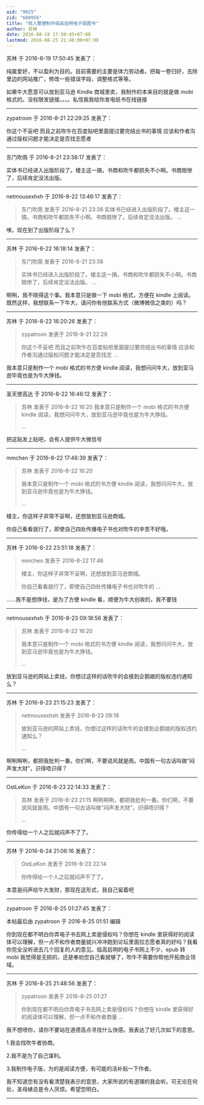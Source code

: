 ```yaml
---
aid: "9025"
zid: "660956"
title: "找人整理制作临高启明电子版图书"
author: 苏林
date: 2016-08-19 17:50:45+07:00
lastmod: 2016-08-25 21:48:00+07:00
---
```


苏林 于 2016-8-19 17:50:45 发表了：

纯属爱好，不以盈利为目的。目前需要的主要是体力劳动者。把每一卷归好，去除里边的网站推广，修改一些错误字段，调整格式等等。

如果牛大愿意可以放到亚马逊 Kindle 商城里卖，我制作的本来目的就是做 mobi 格式的。没权限发链接。。。。私信我我给你发电纸书在线链接

---

zypatroon 于 2016-8-21 22:29:25 发表了：

你这个不妥吧 而且之前吹牛在百度贴吧里面提过要完结出书的事情 应该和作者沟通过版权问题才能决定是否找志愿者

---

东门吹雨 于 2016-8-21 23:38:17 发表了：

实体书已经进入出版阶段了。楼主这一搞，书商和吹牛都损失不小啊。书商赔惨了，后续肯定没法出版。

---

netmousexhxh 于 2016-8-22 13:46:17 发表了：

> 东门吹雨 发表于 2016-8-21 23:38 实体书已经进入出版阶段了。楼主这一搞，书商和吹牛都损失不小啊。书商赔惨了，后续肯定没法出版。 ...

咦，现在到了出版阶段了么？

---

苏林 于 2016-8-22 16:18:14 发表了：

> 东门吹雨 发表于 2016-8-21 23:38
>
> 实体书已经进入出版阶段了。楼主这一搞，书商和吹牛都损失不小啊。书商赔惨了，后续肯定没法出版。 ...

啊咧，我不晓得这个事。我本意只是做一下 mobi 格式，方便在 kindle 上阅读。既然这样，我想联系一下牛大，请问你有他联系方式（微博微信之类的）吗？

---

苏林 于 2016-8-22 16:20:26 发表了：

> zypatroon 发表于 2016-8-21 22:29
>
> 你这个不妥吧 而且之前吹牛在百度贴吧里面提过要完结出书的事情 应该和作者沟通过版权问题才能决定是否找志 ...

我本意只是制作一个 mobi 格式的书方便 kindle 阅读，我想问问牛大，放到亚马逊毕竟也是为牛大挣钱。

---

圣天使高达 于 2016-8-22 16:46:12 发表了：

> 苏林 发表于 2016-8-22 16:20 我本意只是制作一个 mobi 格式的书方便 kindle 阅读，我想问问牛大，放到亚马逊毕竟也是为牛大挣钱。
>
> ...

把这贴发上贴吧，会有人提供牛大微信号

---

mmchen 于 2016-8-22 17:46:39 发表了：

> 苏林 发表于 2016-8-22 16:20
>
> 我本意只是制作一个 mobi 格式的书方便 kindle 阅读，我想问问牛大，放到亚马逊毕竟也是为牛大挣钱。
>
> ...

楼主，你这样子非常不妥啊，还想放到亚马逊商城。

你自己看看就行了，即使自己四处传播电子书也对吹牛的辛苦不好哦。

---

苏林 于 2016-8-22 23:51:18 发表了：

> mmchen 发表于 2016-8-22 17:46
>
> 楼主，你这样子非常不妥啊，还想放到亚马逊商城。
>
> 你自己看看就行了，即使自己四处传播电子书也对吹牛的 ...

……我不是想挣钱，是为了方便 kindle 看，顺便为牛大创收的，我不要钱

---

netmousexhxh 于 2016-8-23 09:18:56 发表了：

> 苏林 发表于 2016-8-22 16:20
>
> 我本意只是制作一个 mobi 格式的书方便 kindle 阅读，我想问问牛大，放到亚马逊毕竟也是为牛大挣钱。
>
> ...

放到亚马逊的网站上卖钱，你想过这样的话吹牛的会接到企鹅娘的版权违约通知么？

---

苏林 于 2016-8-23 21:15:23 发表了：

> netmousexhxh 发表于 2016-8-23 09:18
>
> 放到亚马逊的网站上卖钱，你想过这样的话吹牛的会接到企鹅娘的版权违约通知么？
>
> ...

啊咧啊咧，都把我批判一番。你们啊，不要说风就是雨。中国有一句古话叫做“闷声发大财”，识得唔识得？

---

OstLeKon 于 2016-8-23 22:14:33 发表了：

> 苏林 发表于 2016-8-23 21:15 啊咧啊咧，都把我批判一番。你们啊，不要说风就是雨。中国有一句古话叫做“闷声发大财”，识得唔识得？
>
> ...

你传得给一个人之后就闷声不了了。

---

苏林 于 2016-8-24 21:06:16 发表了：

> OstLeKon 发表于 2016-8-23 22:14
>
> 你传得给一个人之后就闷声不了了。

本意是闷声给牛大发财，那现在这形式，我自己留着吧

---

zypatroon 于 2016-8-25 01:27:45 发表了：

本帖最后由 zypatroon 于 2016-8-25 01:51 编辑

你到现在都不明白你弄电子书去网上卖是侵权吗？你想在 kindle 里获得好的阅读体可以理解，但一点不和作者商量就兴冲冲跑到论坛里面拉志愿者真的好吗？我看你完全没听进去几个回复的人的意见。临高启明的电子书网上不少，epub 转 mobi 我觉得是无损的，还是奉劝您自己看就够了，吹牛不需要你帮他开拓商业领域。

---

苏林 于 2016-8-25 21:48:56 发表了：

> zypatroon 发表于 2016-8-25 01:27
>
> 你到现在都不明白你弄电子书去网上卖是侵权吗？你想在 kindle 里获得好的阅读体可以理解，但一点不和作者商量 ...

我不想喷你，请你不要站在道德高点寻找什么快感。我表达了好几次如下的意思。

1.我会找吹牛者协商。

2.我不是为了自己谋利。

3.我制作电子版，为的是阅读方便，有可能的活补贴一下作者。

我不知道您有没有看清楚我表示的意思，大家所说的有道理的我会听。可无论在何处，圣母婊总是令人厌烦。希望您明白。

---
